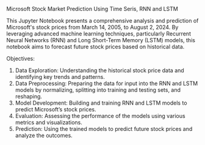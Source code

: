  Microsoft Stock Market Prediction Using Time Seris, RNN and LSTM

This Jupyter Notebook presents a comprehensive analysis and prediction of Microsoft's stock prices from March 14, 2005, to August 2, 2024. By leveraging advanced machine learning techniques, particularly Recurrent Neural Networks (RNN) and Long Short-Term Memory (LSTM) models, this notebook aims to forecast future stock prices based on historical data.
 
  Objectives:
1. Data Exploration: Understanding the historical stock price data and identifying key trends and patterns.
2. Data Preprocessing: Preparing the data for input into the RNN and LSTM models by normalizing, splitting into training and testing sets, and reshaping.
3. Model Development: Building and training RNN and LSTM models to predict Microsoft’s stock prices.
4. Evaluation: Assessing the performance of the models using various metrics and visualizations.
5. Prediction: Using the trained models to predict future stock prices and analyze the outcomes.

